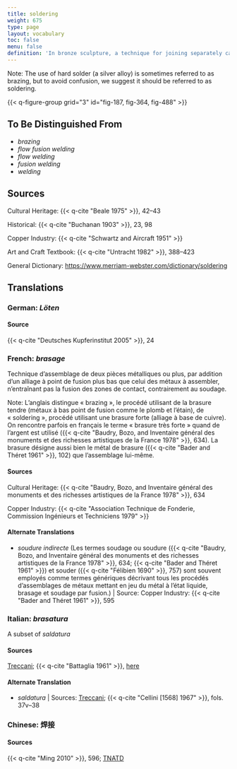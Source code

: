 ```yaml
---
title: soldering
weight: 675
type: page
layout: vocabulary
toc: false
menu: false
definition: 'In bronze sculpture, a technique for joining separately cast parts, {{< q-def "inlays" >}}, {{< q-def "overlays" >}}, or repairs, or for filling {{< q-def "casting defects" >}}, by adding a metal with a lower melting temperature than that of the primary cast. As a rule of thumb, solder is white (alloys of silver, tin, lead, etc.), whereas {{< q-def "brazing" >}} is yellow (copper alloys). Two types of solder include soft solder (low-melting-temperature alloys such as a combination of lead, tin, and/or bismuth) and hard solder (higher-melting-temperature silver alloys).'
---
```


<div class="backmatter">
Note: The use of hard solder (a silver alloy) is sometimes referred to as brazing, but to avoid confusion, we suggest it should be referred to as soldering.
</div>

{{< q-figure-group grid="3" id="fig-187, fig-364, fig-488" >}}

## To Be Distinguished From

- *brazing*
- *flow fusion welding*
- *flow welding*
- *fusion welding*
- *welding*

## Sources

Cultural Heritage: {{< q-cite "Beale 1975" >}}, 42–43

Historical: {{< q-cite "Buchanan 1903" >}}, 23, 98

Copper Industry: {{< q-cite "Schwartz and Aircraft 1951" >}}

Art and Craft Textbook: {{< q-cite "Untracht 1982" >}}, 388–423

General Dictionary: <https://www.merriam-webster.com/dictionary/soldering>

## Translations

<div class="accordion">

### **German**: *Löten*

#### Source

{{< q-cite "Deutsches Kupferinstitut 2005" >}}, 24

### **French**: *brasage*

Technique d’assemblage de deux pièces métalliques ou plus, par addition d’un alliage à point de fusion plus bas que celui des métaux à assembler, n’entraînant pas la fusion des zones de contact, contrairement au soudage.

<div class="backmatter">
Note: L’anglais distingue « brazing », le procédé utilisant de la brasure tendre (métaux à bas point de fusion comme le plomb et l’étain), de « soldering », procédé utilisant une brasure forte (alliage à base de cuivre). On rencontre parfois en français le terme « brasure très forte » quand de l’argent est utilisé ({{< q-cite "Baudry, Bozo, and Inventaire général des monuments et des richesses artistiques de la France 1978" >}}, 634). La brasure désigne aussi bien le métal de brasure ({{< q-cite "Bader and Théret 1961" >}}, 102) que l’assemblage lui-même.
</div>

#### Sources

Cultural Heritage: {{< q-cite "Baudry, Bozo, and Inventaire général des monuments et des richesses artistiques de la France 1978" >}}, 634

Copper Industry: {{< q-cite "Association Technique de Fonderie, Commission Ingénieurs et Techniciens 1979" >}}

#### Alternate Translations

- *soudure indirecte* (Les termes soudage ou soudure ({{< q-cite "Baudry, Bozo, and Inventaire général des monuments et des richesses artistiques de la France 1978" >}}, 634; {{< q-cite "Bader and Théret 1961" >}}) et souder ({{< q-cite "Félibien 1690" >}}, 757) sont souvent employés comme termes génériques décrivant tous les procédés d’assemblages de métaux mettant en jeu du métal à l’état liquide, brasage et soudage par fusion.) | Source: Copper Industry: {{< q-cite "Bader and Théret 1961" >}}, 595

### **Italian**: *brasatura*

A subset of *saldatura*

#### Sources

[Treccani](https://www.treccani.it/vocabolario/ricerca/brasatura/); {{< q-cite "Battaglia 1961" >}}, [here](http://www.gdli.it/pdf_viewer/Scripts/pdf.js/web/viewer.asp?file=/PDF/GDLI02/GDLI_02_ocr_364.pdf&parola=brasatura)

#### Alternate Translation

- *saldatura* | Sources: [Treccani](https://www.treccani.it/enciclopedia/saldatura/); {{< q-cite "Cellini [1568] 1967" >}}, fols. 37v–38

### **Chinese**: 焊接

#### Sources

{{< q-cite "Ming 2010" >}}, 596; [TNATD](https://terms.naer.edu.tw/detail/993229/?index=4)

</div>
